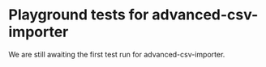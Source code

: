 # Playground tests for advanced-csv-importer
We are still awaiting the first test run for advanced-csv-importer.
